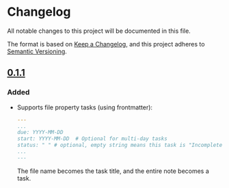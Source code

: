 # Changelog

All notable changes to this project will be documented in this file.

The format is based on [Keep a Changelog](https://keepachangelog.com/en/1.0.0/),
and this project adheres to [Semantic Versioning](https://semver.org/spec/v2.0.0.html).

<!-- links start -->
[0.1.1]: https://github.com/aviatesk/obsidian-tasks-calendar/compare/0.1.0...v0.1.1
<!-- links end -->

## [0.1.1]
### Added
- Supports file property tasks (using frontmatter):
  ```yaml
  ---
  ...
  due: YYYY-MM-DD
  start: YYYY-MM-DD  # Optional for multi-day tasks
  status: " " # optional, empty string means this task is "Incomplete"
  ...
  ---
  ```
  The file name becomes the task title, and the entire note becomes a task.
